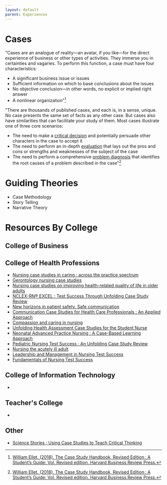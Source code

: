 ```yaml
---
layout: default
parent: Experiences
---
```


# Cases

"Cases are an analogue of reality—an avatar, if you like—for the direct experience of business
or other types of activities. They immerse you in certainties and vagaries. To perform this
function, a case must have four characteristics:

- A significant business issue or issues
- Sufficient information on which to base conclusions about the issues
- No objective conclusion—in other words, no explicit or implied right answer
- A nonlinear organization"[^1]

"There are thousands of published cases, and each is, in a sense, unique. No case presents the same set of facts as any other case. But cases also have similarities that can facilitate your study of them. Most cases illustrate one of three core scenarios: 

- The need to make a [critical decision](./DecisionCase.md) and potentially persuade other characters in the case to accept it
- The need to perform an in-depth [evaluation](./EvaluationCase.md) that lays out the pros and cons or strengths and weaknesses of the subject of the case
- The need to perform a comprehensive [problem diagnosis](./ProblemDiagnosisCase.md) that identifies the root causes of a problem described in the case"[^1]

# Guiding Theories
-	Case Methodology
-	Story Telling
-	Narrative Theory


# Resources By College
## College of Business
## College of Health Professions
- [Nursing case studies in caring : across the practice spectrum](https://search.ebscohost.com/login.aspx?direct=true&db=cat07141a&AN=ebc.EBC3565409&site=eds-live&scope=site&authtype=sso&custid=ns017578)
- [Gerontology nursing case studies](https://search.ebscohost.com/login.aspx?direct=true&db=cat07141a&AN=ebc.EBC2166652&site=eds-live&scope=site&authtype=sso&custid=ns017578)
- [Nursing case studies on improving health-related quality of life in older adults](https://search.ebscohost.com/login.aspx?direct=true&db=cat07141a&AN=ebc.EBC2166657&site=eds-live&scope=site&authtype=sso&custid=ns017578)
- [NCLEX-RN® EXCEL : Test Success Through Unfolding Case Study Review](https://search.ebscohost.com/login.aspx?direct=true&db=nlebk&AN=1422819&site=eds-live&scope=site&authtype=sso&custid=ns017578)
- [New horizons in patient safety. Safe communication](https://search.ebscohost.com/login.aspx?direct=true&db=cat07141a&AN=ebc.EBC5155839&site=eds-live&scope=site&authtype=sso&custid=ns017578)
- [Communication Case Studies for Health Care Professionals : An Applied Approach](https://search.ebscohost.com/login.aspx?direct=true&db=nlebk&AN=910074&site=eds-live&scope=site&authtype=sso&custid=ns017578)
- [Compassion and caring in nursing](https://search.ebscohost.com/login.aspx?direct=true&db=cat07141a&AN=ebc.EBC4711381&site=eds-live&scope=site&authtype=sso&custid=ns017578)
- [Unfolding Health Assessment Case Studies for the Student Nurse](https://search.ebscohost.com/login.aspx?direct=true&db=nlebk&AN=2944405&site=eds-live&scope=site&authtype=sso&custid=ns017578)
- [Neonatal Advanced Practice Nursing : A Case-Based Learning Approach](https://search.ebscohost.com/login.aspx?direct=true&db=nlebk&AN=1427432&site=eds-live&scope=site&authtype=sso&custid=ns017578)
- [Pediatric Nursing Test Success : An Unfolding Case Study Review](https://search.ebscohost.com/login.aspx?direct=true&db=nlebk&AN=834629&site=eds-live&scope=site&authtype=sso&custid=ns017578)
- [Nursing the acutely ill adult](https://search.ebscohost.com/login.aspx?direct=true&db=cat07141a&AN=ebc.EBC1069454&site=eds-live&scope=site&authtype=sso&custid=ns017578)
- [Leadership and Management in Nursing Test Success](https://search.ebscohost.com/login.aspx?direct=true&db=nlebk&AN=606331&site=eds-live&scope=site&authtype=sso&custid=ns017578)
- [Fundamentals of Nursing Test Success](https://search.ebscohost.com/login.aspx?direct=true&db=nlebk&AN=500217&site=eds-live&scope=site&authtype=sso&custid=ns017578)
  
## College of Information Technology
- 
## Teacher's College
- 

## Other
- [Science Stories : Using Case Studies to Teach Critical Thinking](https://search.ebscohost.com/login.aspx?direct=true&db=e000xna&AN=464773&site=eds-live&scope=site&authtype=sso&custid=ns017578)

[^1]: [William Ellet. (2018). The Case Study Handbook, Revised Edition : A Student’s Guide: Vol. Revised edition. Harvard Business Review Press.](https://search.ebscohost.com/login.aspx?direct=true&db=nlebk&AN=1797860&site=eds-live&scope=site&authtype=sso&custid=ns017578)
